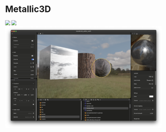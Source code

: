 # Metallic3D
![](metallic3d/snapshot1.png)
![](metallic3d/snapshot2.png)
![](metallic3d/snapshot3.png)

